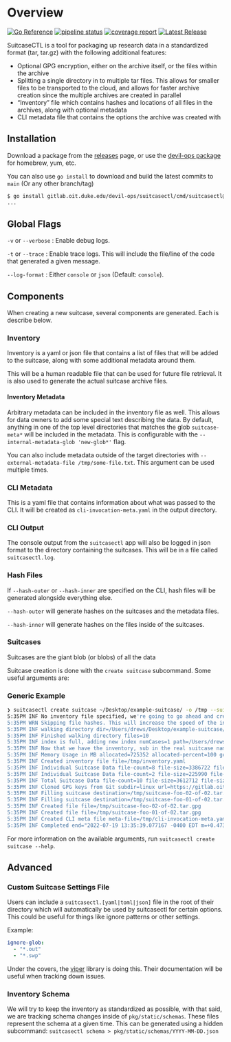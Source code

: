# Overview

[![Go Reference](https://pkg.go.dev/badge/gitlab.oit.duke.edu/devil-ops/suitcasectl.svg)](https://pkg.go.dev/gitlab.oit.duke.edu/devil-ops/suitcasectl)
[![pipeline status](https://gitlab.oit.duke.edu/devil-ops/suitcasectl/badges/main/pipeline.svg)](https://gitlab.oit.duke.edu/devil-ops/data-suitcase/-/commits/main)
[![coverage report](https://gitlab.oit.duke.edu/devil-ops/suitcasectl/badges/main/coverage.svg)](https://gitlab.oit.duke.edu/devil-ops/data-suitcase/-/commits/main)
[![Latest Release](https://gitlab.oit.duke.edu/devil-ops/suitcasectl/-/badges/release.svg)](https://gitlab.oit.duke.edu/devil-ops/data-suitcase/-/releases)

SuitcaseCTL is a tool for packaging up research data in a standardized format (tar, tar.gz) with the following additional features:

* Optional GPG encryption, either on the archive itself, or the files within the archive
* Splitting a single directory in to multiple tar files. This allows for smaller files to be transported to the cloud, and allows for faster archive creation since the multiple archives are created in parallel
* “Inventory” file which contains hashes and locations of all files in the archives, along with optional metadata
* CLI metadata file that contains the options the archive was created with

## Installation

Download a package from the
[releases](https://gitlab.oit.duke.edu/devil-ops/data-suitcase/-/releases) page,
or use the [devil-ops
package](https://gitlab.oit.duke.edu/devil-ops/installing-devil-ops-packages)
for homebrew, yum, etc.

You can also use `go install` to download and build the latest commits to `main` (Or any other branch/tag)

```bash
$ go install gitlab.oit.duke.edu/devil-ops/suitcasectl/cmd/suitcasectl@main
...
```

## Global Flags

`-v` or `--verbose` : Enable debug logs.

`-t` or `--trace` : Enable trace logs. This will include the file/line of the
code that generated a given message.

`--log-format` : Either `console` or `json` (Default: `console`).

## Components

When creating a new suitcase, several components are generated. Each is describe
below.

### Inventory

Inventory is a yaml or json file that contains a list of files that will be
added to the suitcase, along with some additional metadata around them.

This will be a human readable file that can be used for future file retrieval.
It is also used to generate the actual suitcase archive files.

#### Inventory Metadata

Arbitrary metadata can be included in the inventory file as well. This allows
for data owners to add some special text describing the data. By default,
anything in one of the top level directories that matches the glob
`suitcase-meta*` will be included in the metadata. This is configurable with the
`--internal-metadata-glob 'new-glob*'` flag.

You can also include metadata outside of the target directories with
`--external-metadata-file /tmp/some-file.txt`. This argument can be used
multiple times.

### CLI Metadata

This is a yaml file that contains information about what was passed to the CLI.
It will be created as `cli-invocation-meta.yaml` in the output directory.

### CLI Output

The console output from the `suitcasectl` app will also be logged in json
format to the directory containing the suitcases. This will be in a file called
`suitcasectl.log`.

### Hash Files

If `--hash-outer` or `--hash-inner` are specified on the CLI, hash files will be
generated alongside everything else.

`--hash-outer` will generate hashes on the suitcases and the metadata files.

`--hash-inner` will generate hashes on the files inside of the suitcases.

### Suitcases

Suitcases are the giant blob (or blobs) of all the data

Suitcase creation is done with the `create suitcase` subcommand. Some useful
arguments are:

### Generic Example

```bash
❯ suitcasectl create suitcase ~/Desktop/example-suitcase/ -o /tmp --suitcase-format ".tar.gpg" --max-suitcase-size="3.5Mb" --user=foo
5:35PM INF No inventory file specified, we're going to go ahead and create one
5:35PM WRN Skipping file hashes. This will increase the speed of the inventory, but will not be able to verify the integrity of the files.
5:35PM INF walking directory dir=/Users/drews/Desktop/example-suitcase/
5:35PM INF Finished walking directory files=10
5:35PM INF index is full, adding new index numCases=1 path=/Users/drews/Desktop/example-suitcase/20220221_100626.jpeg size=225122
5:35PM INF Now that we have the inventory, sub in the real suitcase names
5:35PM INF Memory Usage in MB allocated=725352 allocated-percent=100 gc-count=0 system=8735760 total-allocated=725352
5:35PM INF Created inventory file file=/tmp/inventory.yaml
5:35PM INF Individual Suitcase Data file-count=8 file-size=3386722 file-size-human="3.4 MB" index=1
5:35PM INF Individual Suitcase Data file-count=2 file-size=225990 file-size-human="226 kB" index=2
5:35PM INF Total Suitcase Data file-count=10 file-size=3612712 file-size-human="3.6 MB"
5:35PM INF Cloned GPG keys from Git subdir=linux url=https://gitlab.oit.duke.edu/oit-ssi-systems/staff-public-keys.git
5:35PM INF Filling suitcase destination=/tmp/suitcase-foo-02-of-02.tar.gpg encryptInner=false format=tar.gpg index=2
5:35PM INF Filling suitcase destination=/tmp/suitcase-foo-01-of-02.tar.gpg encryptInner=false format=tar.gpg index=1
5:35PM INF Created file file=/tmp/suitcase-foo-02-of-02.tar.gpg
5:35PM INF Created file file=/tmp/suitcase-foo-01-of-02.tar.gpg
5:35PM INF Created CLI meta file meta-file=/tmp/cli-invocation-meta.yaml
5:35PM INF Completed end="2022-07-19 13:35:39.077167 -0400 EDT m=+0.473826130" runtime=471.334499ms start="2022-07-19 13:35:38.605818 -0400 EDT m=+0.002491631"
```

For more information on the available arguments, run `suitcasectl create suitcase --help`.

## Advanced

### Custom Suitcase Settings File

Users can include a `suitcasectl.[yaml|toml|json]` file in the root of their
directory which will automatically be used by suitcasectl for certain options.
This could be useful for things like ignore patterns or other settings.

Example:

```yaml
ignore-glob:
  - "*.out"
  - "*.swp"
```

Under the covers, the [viper](https://github.com/spf13/viper) library is doing
this. Their documentation will be useful when tracking down issues.

### Inventory Schema

We will try to keep the inventory as standardized as possible, with that said,
we are tracking schema changes inside of `pkg/static/schemas`. These files
represent the schema at a given time. This can be generated using a hidden
subcommand: `suitcasectl schema > pkg/static/schemas/YYYY-MM-DD.json`

